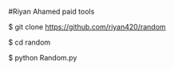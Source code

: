 #Riyan Ahamed paid tools

$ git clone https://github.com/riyan420/random

$ cd random 

$ python Random.py
